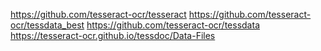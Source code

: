 https://github.com/tesseract-ocr/tesseract
https://github.com/tesseract-ocr/tessdata_best
https://github.com/tesseract-ocr/tessdata
https://tesseract-ocr.github.io/tessdoc/Data-Files